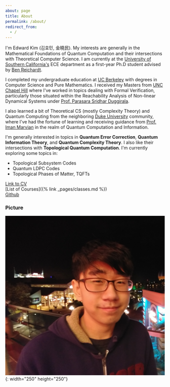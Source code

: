 ```yaml
---
about: page
title: About
permalink: /about/
redirect_from:
  - /
---
```


 I'm Edward Kim (김효민, 金曉民). My interests are generally in the Mathematical Foundations of Quantum Computation and their intersections with Theoretical Computer Science. I am currently at the [University of Southern California's](https://viterbischool.usc.edu/) ECE department as a first-year Ph.D student advised by [Ben Reichardt](https://viterbi-web.usc.edu/~breichar/).

 I completed my undergraduate education at [UC Berkeley](https://cs.berkeley.edu/) with degrees in Computer Science and Pure Mathematics. I received my Masters from [UNC Chapel Hill](https://cs.unc.edu/) where I've worked in topics dealing with Formal Verification, particularly those situated within the Reachability Analysis of Non-linear Dynamical Systems under [Prof. Parasara Sridhar Duggirala](https://www.cs.unc.edu/~psd/).

 I also learned a bit of Theoretical CS (mostly Complexity Theory) and Quantum Computing from the neighboring [Duke University](https://www.cs.duke.edu/) community, where I've had the fortune of learning and receiving guidance from [Prof. Iman Marvian](https://sites.duke.edu/marvian/) in the realm of Quantum Computation and Information.

 I'm generally interested in topics in **Quantum Error Correction**, **Quantum Information Theory**, and **Quantum Complexity Theory**. I also like their intersections with **Topological Quantum Computation**. I'm currently exploring some topics in:

  - Topological Subsystem Codes
  - Quantum LDPC Codes
  - Topological Phases of Matter, TQFTs


[Link to CV](https://github.com/ekim1919/CV/blob/master/current/EdwardKimCV.pdf)  
[List of Courses]({% link _pages/classes.md %})  
[Github](https://github.com/ekim1919)

### Picture

![Profile Picture](/images/profile.jpg){: width="250" height="250"}
